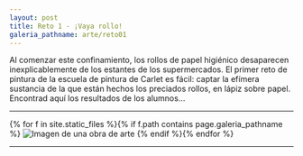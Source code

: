 ```yaml
---
layout: post
title: Reto 1 - ¡Vaya rollo!
galeria_pathname: arte/reto01
---
```


Al comenzar este confinamiento, los rollos de papel higiénico desaparecen inexplicablemente de los estantes de los supermercados. El primer reto de pintura de la escuela de pintura de Carlet es fácil: captar la efímera sustancia de la que están hechos los preciados rollos, en lápiz sobre papel. Encontrad aquí los resultados de los alumnos...

---

{% for f in site.static_files %}{% if f.path contains page.galeria_pathname %}
<img src="{{ site.baseurl }}{{ f.path }}" alt="Imagen de una obra de arte" title="{{ f.basename }}" />
{% endif %}{% endfor %}

---

